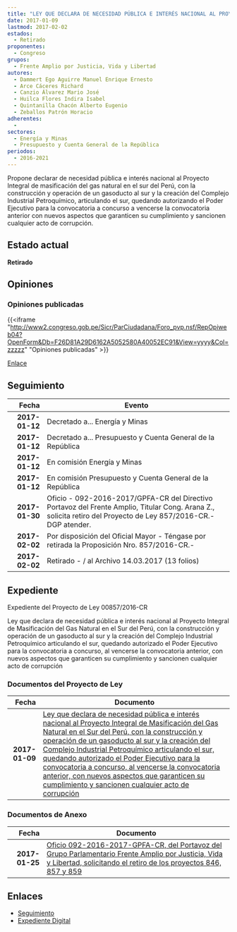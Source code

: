 ```yaml
---
title: "LEY QUE DECLARA DE NECESIDAD PÚBLICA E INTERÉS NACIONAL AL PROYECTO INTEGRAL DE MASIFGICACIÓN DEL GAS NATURAL EN EL SUR DEL PERÚ"
date: 2017-01-09
lastmod: 2017-02-02
estados: 
  - Retirado
proponentes: 
  - Congreso
grupos: 
  - Frente Amplio por Justicia, Vida y Libertad
autores: 
  - Dammert Ego Aguirre Manuel Enrique Ernesto
  - Arce Cáceres Richard
  - Canzio Álvarez Mario José
  - Huilca Flores Indira Isabel
  - Quintanilla Chacón Alberto Eugenio
  - Zeballos Patrón Horacio
adherentes: 
  - 
sectores: 
  - Energía y Minas
  - Presupuesto y Cuenta General de la República
periodos: 
  - 2016-2021
---
```


Propone declarar de necesidad pública e interés nacional al Proyecto Integral de masificación del gas natural en el sur del Perú, con la construcción y operación de un gasoducto al sur y la creación del Complejo Industrial Petroquímico, articulando el sur, quedando autorizando el Poder Ejecutivo para la convocatoria a concurso a vencerse la convocatoria anterior con nuevos aspectos que garanticen su cumplimiento y sancionen cualquier acto de corrupción.


## Estado actual

**Retirado**

## Opiniones

### Opiniones publicadas

{{<iframe "http://www2.congreso.gob.pe/Sicr/ParCiudadana/Foro_pvp.nsf/RepOpiweb04?OpenForm&Db=F26D81A29D6162A5052580A40052EC91&View=yyyy&Col=zzzzz" "Opiniones publicadas" >}}

[Enlace](http://www2.congreso.gob.pe/Sicr/ParCiudadana/Foro_pvp.nsf/RepOpiweb04?OpenForm&Db=F26D81A29D6162A5052580A40052EC91&View=yyyy&Col=zzzzz)

## Seguimiento

| Fecha | Evento |
|------:|--------|
| **2017-01-12** | Decretado a... Energía y Minas|
| **2017-01-12** | Decretado a... Presupuesto y Cuenta General de la República|
| **2017-01-12** | En comisión Energía y Minas|
| **2017-01-12** | En comisión Presupuesto y Cuenta General de la República|
| **2017-01-30** | Oficio - 092-2016-2017/GPFA-CR del Directivo Portavoz del Frente Amplio, Titular Cong. Arana Z., solicita retiro del Proyecto de Ley 857/2016-CR.-DGP atender.|
| **2017-02-02** | Por disposición del Oficial Mayor - Téngase por retirada la Proposición Nro. 857/2016-CR.-|
| **2017-02-02** | Retirado - / al Archivo 14.03.2017 (13 folios)|


## Expediente

Expediente del Proyecto de Ley 00857/2016-CR

Ley que declara de necesidad pública e interés nacional al Proyecto Integral de Masificación del Gas Natural en el Sur del Perú, con la construcción y operación de un gasoducto al sur y la creación del Complejo Industrial Petroquímico articulando el sur, quedando autorizado el Poder Ejecutivo para la convocatoria a concurso, al vencerse la convocatoria anterior, con nuevos aspectos que garanticen su cumplimiento y sancionen cualquier acto de corrupción


### Documentos del Proyecto de Ley

| Fecha | Documento |
|------:|--------|
| **2017-01-09** | [Ley que declara de necesidad pública e interés nacional al Proyecto Integral de Masificación del Gas Natural en el Sur del Perú, con la construcción y operación de un gasoducto al sur y la creación del Complejo Industrial Petroquímico articulando el sur, quedando autorizado el Poder Ejecutivo para la convocatoria a concurso, al vencerse la convocatoria anterior, con nuevos aspectos que garanticen su cumplimiento y sancionen cualquier acto de corrupción](http://www.leyes.congreso.gob.pe/Documentos/2016_2021/Proyectos_de_Ley_y_de_Resoluciones_Legislativas/PL0085720170109..pdf) |

### Documentos de Anexo

| Fecha | Documento |
|------:|--------|
| **2017-01-25** | [Oficio 092-2016-2017-GPFA-CR, del Portavoz del Grupo Parlamentario Frente Amplio por Justicia, Vida y Libertad, solicitando el retiro de los proyectos 846, 857 y 859](http://www.leyes.congreso.gob.pe/Documentos/2016_2021/Oficios/Grupos_Parlamentarios/OFICIO-092-2016-2017-GPFA-CR.pdf) |

## Enlaces 

- [Seguimiento](http://www2.congreso.gob.pe/Sicr/TraDocEstProc/CLProLey2016.nsf/f7fff46988ca05b1052578e100829cc7/6ee947c09229046c052580a3007ea96f?OpenDocument)
- [Expediente Digital](http://www2.congreso.gob.pehttp://www2.congreso.gob.pe/Sicr/TraDocEstProc/CLProLey2016.nsf/f7fff46988ca05b1052578e100829cc7/6ee947c09229046c052580a3007ea96f?OpenDocument&Click=05257FB7005EB655.eb71d0cf91d8294e05256cdf006b5706/$Body/0.1C6C)
